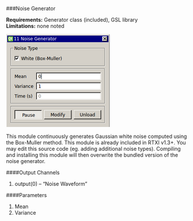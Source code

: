 ###Noise Generator

**Requirements:** Generator class (included), GSL library  
**Limitations:** none noted   

![Noise Generator GUI](noise-generator.png)

<!--start-->
This module continuously generates Gaussian white noise computed using the Box-Muller method. This module is already included in RTXI v1.3+. You may edit this source code (eg. adding additional noise types). Compiling and installing this module will then overwrite the bundled version of the noise generator.
<!--end-->

####Output Channels
1. output(0) – “Noise Waveform”

####Parameters
1. Mean  
2. Variance  
